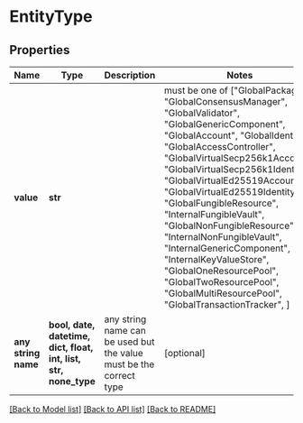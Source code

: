 # EntityType


## Properties
Name | Type | Description | Notes
------------ | ------------- | ------------- | -------------
**value** | **str** |  |  must be one of ["GlobalPackage", "GlobalConsensusManager", "GlobalValidator", "GlobalGenericComponent", "GlobalAccount", "GlobalIdentity", "GlobalAccessController", "GlobalVirtualSecp256k1Account", "GlobalVirtualSecp256k1Identity", "GlobalVirtualEd25519Account", "GlobalVirtualEd25519Identity", "GlobalFungibleResource", "InternalFungibleVault", "GlobalNonFungibleResource", "InternalNonFungibleVault", "InternalGenericComponent", "InternalKeyValueStore", "GlobalOneResourcePool", "GlobalTwoResourcePool", "GlobalMultiResourcePool", "GlobalTransactionTracker", ]
**any string name** | **bool, date, datetime, dict, float, int, list, str, none_type** | any string name can be used but the value must be the correct type | [optional]

[[Back to Model list]](../README.md#documentation-for-models) [[Back to API list]](../README.md#documentation-for-api-endpoints) [[Back to README]](../README.md)


